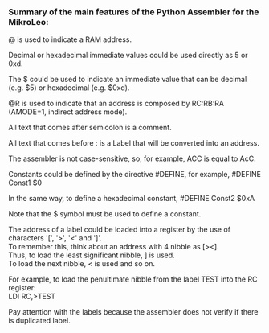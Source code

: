 ### Summary of the main features of the Python Assembler for the MikroLeo:  

@ is used to indicate a RAM address. 

Decimal or hexadecimal immediate values could be used directly as 5 or 0xd.  

The $ could be used to indicate an immediate value that can be decimal (e.g. $5) or hexadecimal (e.g. $0xd).  

@R is used to indicate that an address is composed by RC:RB:RA (AMODE=1, indirect address mode).  

All text that comes after semicolon is a comment.  

All text that comes before : is a Label that will be converted into an address.  

The assembler is not case-sensitive, so, for example, ACC is equal to AcC.  

Constants could be defined by the directive #DEFINE, for example, #DEFINE Const1 $0  

In the same way, to define a hexadecimal constant, #DEFINE Const2 $0xA  

Note that the $ symbol must be used to define a constant.  

The address of a label could be loaded into a register by the use of characters '[', '>', '<' and ']'.  
To remember this, think about an address with 4 nibble as [><].  
Thus, to load the least significant nibble, ] is used.  
To load the next nibble, < is used and so on.  

For example, to load the penultimate nibble from the label TEST into the RC register:  
LDI RC,>TEST  

Pay attention with the labels because the assembler does not verify if there is duplicated label.  
